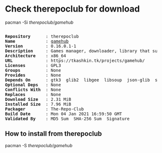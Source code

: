 # Check therepoclub for download

pacman -Si *therepoclub/gamehub*

<div class="highlight"><pre class="highlight"><text>
<b>Repository</b>      : therepoclub
<b>Name</b>            : <a href="../../x86_64/gamehub-0.16.0.1-1-x86_64.pkg.tar.zst">gamehub</a>
<b>Version</b>         : 0.16.0.1-1
<b>Description</b>     : Games manager, downloader, library that supports GOG, Steam and Humble Bundle
<b>Architecture</b>    : x86_64
<b>URL</b>             : https://tkashkin.tk/projects/gamehub/
<b>Licenses</b>        : GPL3
<b>Groups</b>          : None
<b>Provides</b>        : None
<b>Depends On</b>      : gtk3  glib2  libgee  libsoup  json-glib  sqlite  webkit2gtk  libmanette  libxtst
<b>Optional Deps</b>   : None
<b>Conflicts With</b>  : None
<b>Replaces</b>        : None
<b>Download Size</b>   : 2.31 MiB
<b>Installed Size</b>  : 7.96 MiB
<b>Packager</b>        : The-Repo-Club <wayne6324@gmail.com>
<b>Build Date</b>      : Mon 04 Jan 2021 16:59:50 GMT
<b>Validated By</b>    : MD5 Sum  SHA-256 Sum  Signature
</text></pre></div>

## How to install from therepoclub

pacman -S *therepoclub/gamehub*
